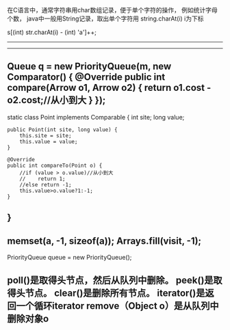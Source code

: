 在C语言中，通常字符串用char数组记录，便于单个字符的操作，
例如统计字母个数，
java中一般用String记录，取出单个字符用
string.charAt(i) i为下标

s[(int) str.charAt(i) - (int) 'a']++;

---













































-------------------------------------------------------------------------




Queue<Arrow> q = new PriorityQueue<Arrow>(m, new Comparator<Arrow>() {
    @Override
    public int compare(Arrow o1, Arrow o2) {
        return o1.cost - o2.cost;//从小到大
    }
});
------------------------------------------------------------------------
static class Point implements Comparable<Point> {
    int site;
    long value;

    public Point(int site, long value) {
        this.site = site;
        this.value = value;
    }

    @Override
    public int compareTo(Point o) {
        //if (value > o.value)//从小到大
        //    return 1;
        //else return -1;
        this.value>o.value?1:-1;
    }
}
-------------------------------------------------------------------------
memset(a, -1, sizeof(a));
Arrays.fill(visit, -1);
-------------------------------------------------------------------------

PriorityQueue<Integer> queue = new PriorityQueue<Integer>();

poll()是取得头节点，然后从队列中删除。
peek()是取得头节点。
clear()是删除所有节点。
iterator()是返回一个循环iterator
remove（Object o）是从队列中删除对象o
-------------------------------------------------------------------------

